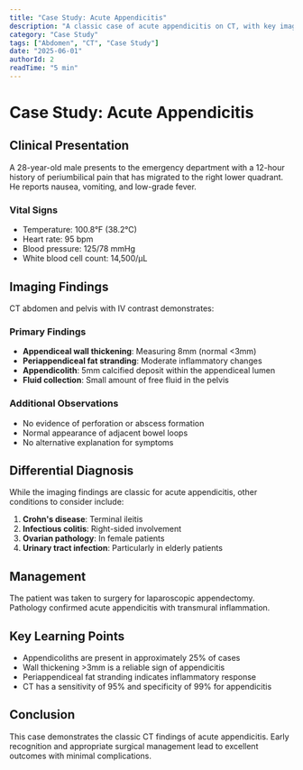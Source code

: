 ```yaml
---
title: "Case Study: Acute Appendicitis"
description: "A classic case of acute appendicitis on CT, with key imaging findings and differential diagnoses."
category: "Case Study"
tags: ["Abdomen", "CT", "Case Study"]
date: "2025-06-01"
authorId: 2
readTime: "5 min"
---
```


# Case Study: Acute Appendicitis

## Clinical Presentation

A 28-year-old male presents to the emergency department with a 12-hour history of periumbilical pain that has migrated to the right lower quadrant. He reports nausea, vomiting, and low-grade fever.

### Vital Signs

- Temperature: 100.8°F (38.2°C)
- Heart rate: 95 bpm
- Blood pressure: 125/78 mmHg
- White blood cell count: 14,500/μL

## Imaging Findings

CT abdomen and pelvis with IV contrast demonstrates:

### Primary Findings

- **Appendiceal wall thickening**: Measuring 8mm (normal <3mm)
- **Periappendiceal fat stranding**: Moderate inflammatory changes
- **Appendicolith**: 5mm calcified deposit within the appendiceal lumen
- **Fluid collection**: Small amount of free fluid in the pelvis

### Additional Observations

- No evidence of perforation or abscess formation
- Normal appearance of adjacent bowel loops
- No alternative explanation for symptoms

## Differential Diagnosis

While the imaging findings are classic for acute appendicitis, other conditions to consider include:

1. **Crohn's disease**: Terminal ileitis
2. **Infectious colitis**: Right-sided involvement
3. **Ovarian pathology**: In female patients
4. **Urinary tract infection**: Particularly in elderly patients

## Management

The patient was taken to surgery for laparoscopic appendectomy. Pathology confirmed acute appendicitis with transmural inflammation.

## Key Learning Points

- Appendicoliths are present in approximately 25% of cases
- Wall thickening >3mm is a reliable sign of appendicitis
- Periappendiceal fat stranding indicates inflammatory response
- CT has a sensitivity of 95% and specificity of 99% for appendicitis

## Conclusion

This case demonstrates the classic CT findings of acute appendicitis. Early recognition and appropriate surgical management lead to excellent outcomes with minimal complications.
